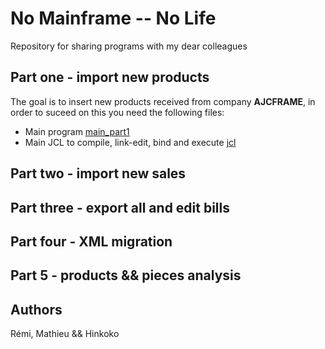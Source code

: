 # **No Mainframe -- No Life**

Repository for sharing programs with my dear colleagues 


##  **Part one - import new products**

The goal is to insert new products received from company **AJCFRAME**, in order to suceed on this you need the following files:
- Main program [main_part1](./Programs/COBOL/iprod_part_principal.cob)
- Main JCL to compile, link-edit, bind and execute [jcl](./Programs/JCL/JCL_partie1.jcl)


## **Part two - import new sales**



## **Part three - export all and edit bills**


## **Part four - XML migration**

## **Part 5 - products && pieces analysis**




## **Authors**

Rémi, Mathieu && Hinkoko

 










